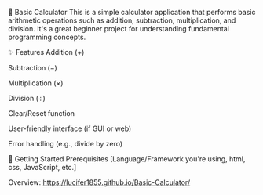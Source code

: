 📘 Basic Calculator
This is a simple calculator application that performs basic arithmetic operations such as addition, subtraction, multiplication, and division. It's a great beginner project for understanding fundamental programming concepts.

✨ Features
Addition (+)

Subtraction (−)

Multiplication (×)

Division (÷)

Clear/Reset function

User-friendly interface (if GUI or web)

Error handling (e.g., divide by zero)

🚀 Getting Started
Prerequisites
[Language/Framework you're using, html, css, JavaScript, etc.]

Overview:  https://lucifer1855.github.io/Basic-Calculator/
